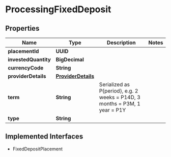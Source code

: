

# ProcessingFixedDeposit


## Properties

| Name | Type | Description | Notes |
|------------ | ------------- | ------------- | -------------|
|**placementId** | **UUID** |  |  |
|**investedQuantity** | **BigDecimal** |  |  |
|**currencyCode** | **String** |  |  |
|**providerDetails** | [**ProviderDetails**](ProviderDetails.md) |  |  |
|**term** | **String** | Serialized as P{period}, e.g. 2 weeks &#x3D; P14D, 3 months &#x3D; P3M, 1 year &#x3D; P1Y |  |
|**type** | **String** |  |  |


## Implemented Interfaces

* FixedDepositPlacement


